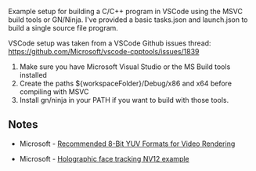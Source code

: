 Example setup for building a C/C++ program in VSCode using the MSVC build tools or GN/Ninja.
I've provided a basic tasks.json and launch.json to build a single source file program.

VSCode setup was taken from a VSCode Github issues thread: https://github.com/Microsoft/vscode-cpptools/issues/1839

1. Make sure you have Microsoft Visual Studio or the MS Build tools installed
2. Create the paths ${workspaceFolder}/Debug/x86 and x64 before compiling with MSVC
3. Install gn/ninja in your PATH if you want to build with those tools.

## Notes

- Microsoft - [Recommended 8-Bit YUV Formats for Video Rendering](https://docs.microsoft.com/en-us/windows/desktop/medfound/recommended-8-bit-yuv-formats-for-video-rendering#converting-8-bit-yuv-to-rgb888)

- Microsoft - [Holographic face tracking NV12 example](https://github.com/microsoft/Windows-universal-samples/tree/fe8567faf2efdea3672c2ba642ba7b925ff6467e/Samples/HolographicFaceTracking)


